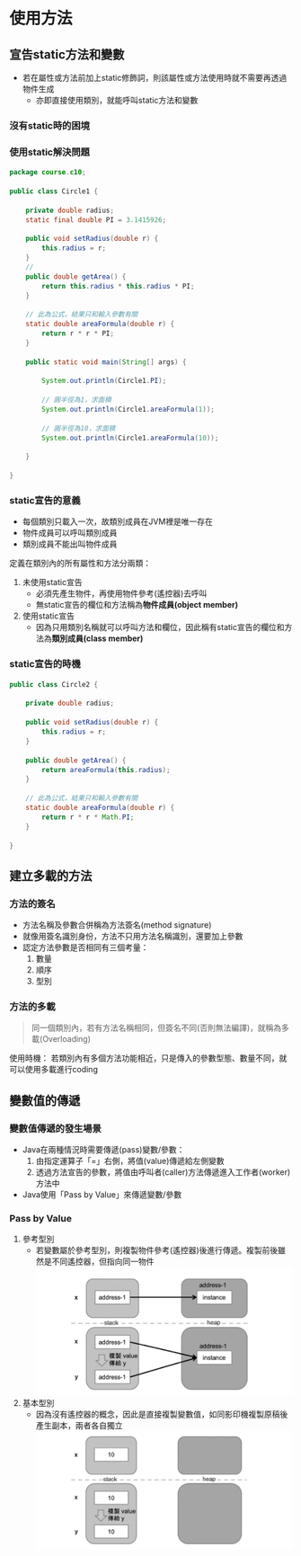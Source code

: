 # 使用方法

## 宣告static方法和變數

- 若在屬性或方法前加上static修飾詞，則該屬性或方法使用時就不需要再透過物件生成
  - 亦即直接使用類別，就能呼叫static方法和變數

### 沒有static時的困境

### 使用static解決問題

```java
package course.c10;

public class Circle1 {

    private double radius;
    static final double PI = 3.1415926;

    public void setRadius(double r) {
        this.radius = r;
    }
    // 
    public double getArea() {
        return this.radius * this.radius * PI;
    }

    // 此為公式，結果只和輸入參數有關
    static double areaFormula(double r) {
        return r * r * PI;
    }

    public static void main(String[] args) {

        System.out.println(Circle1.PI);

        // 圓半徑為1，求面積
        System.out.println(Circle1.areaFormula(1));

        // 圓半徑為10，求面積
        System.out.println(Circle1.areaFormula(10));

    }

}
```

### static宣告的意義

- 每個類別只載入一次，故類別成員在JVM裡是唯一存在
- 物件成員可以呼叫類別成員
- 類別成員不能出叫物件成員

定義在類別內的所有屬性和方法分兩類：

1. 未使用static宣告
   - 必須先產生物件，再使用物件參考(遙控器)去呼叫
   - 無static宣告的欄位和方法稱為**物件成員(object member)**
2. 使用static宣告
   - 因為只用類別名稱就可以呼叫方法和欄位，因此稱有static宣告的欄位和方法為**類別成員(class member)**

### static宣告的時機

```java
public class Circle2 {

    private double radius;

    public void setRadius(double r) {
        this.radius = r;
    }

    public double getArea() {
        return areaFormula(this.radius);
    }

    // 此為公式，結果只和輸入參數有關
    static double areaFormula(double r) {
        return r * r * Math.PI;
    }

}
```

## 建立多載的方法

### 方法的簽名

- 方法名稱及參數合併稱為方法簽名(method signature)
- 就像用簽名識別身份，方法不只用方法名稱識別，還要加上參數
- 認定方法參數是否相同有三個考量：
  1. 數量
  2. 順序
  3. 型別

### 方法的多載

>同一個類別內，若有方法名稱相同，但簽名不同(否則無法編譯)，就稱為多載(Overloading)

使用時機：
若類別內有多個方法功能相近，只是傳入的參數型態、數量不同，就可以使用多載進行coding

## 變數值的傳遞

### 變數值傳遞的發生場景

- Java在兩種情況時需要傳遞(pass)變數/參數：
  1. 由指定運算子「=」右側，將值(value)傳遞給左側變數
  2. 透過方法宣告的參數，將值由呼叫者(caller)方法傳遞進入工作者(worker)方法中
- Java使用「Pass by Value」來傳遞變數/參數

### Pass by Value

1. 參考型別
   - 若變數屬於參考型別，則複製物件參考(遙控器)後進行傳遞。複製前後雖然是不同遙控器，但指向同一物件
![參考型別資料傳遞記憶體配置](/.gitbook/assets/2020-11-12-23-11-02.png)
2. 基本型別
   - 因為沒有遙控器的概念，因此是直接複製變數值，如同影印機複製原稿後產生副本，兩者各自獨立
![參考型別資料傳遞記憶體配置](/.gitbook/assets/2020-11-12-23-09-45.png)